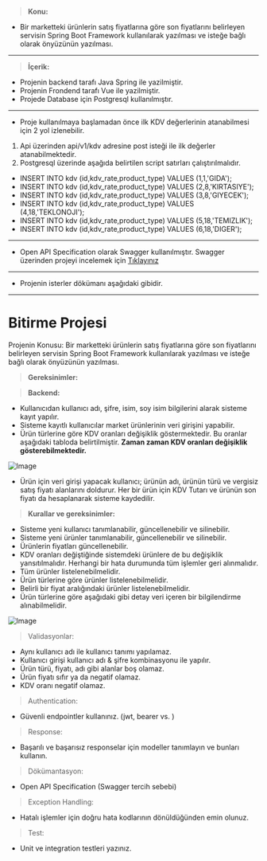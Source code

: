 > **Konu:**
- Bir marketteki ürünlerin satış fiyatlarına göre son fiyatlarını belirleyen servisin Spring Boot Framework
kullanılarak yazılması ve isteğe bağlı olarak önyüzünün yazılması.
-------------------------------------------------------------------------
> **İçerik:**

- Projenin backend tarafı Java Spring ile yazilmiştir.
- Projenin Frondend tarafı Vue ile yazilmiştir.
- Projede Database için Postgresql kullanılmıştır.
-----------------------------------------------------------------------------------------
- Proje kullanılmaya başlamadan önce ilk KDV değerlerinin atanabilmesi için 2 yol izlenebilir.
1. Api üzerinden api/v1/kdv adresine post isteği ile ilk değerler atanabilmektedir.
2. Postgresql üzerinde aşağıda belirtilen script satırları çalıştırılmalıdır. 

- INSERT INTO kdv (id,kdv_rate,product_type) VALUES (1,1,'GIDA');
- INSERT INTO kdv (id,kdv_rate,product_type) VALUES (2,8,'KIRTASIYE');
- INSERT INTO kdv (id,kdv_rate,product_type) VALUES (3,8,'GIYECEK');
- INSERT INTO kdv (id,kdv_rate,product_type) VALUES (4,18,'TEKLONOJI');
- INSERT INTO kdv (id,kdv_rate,product_type) VALUES (5,18,'TEMIZLIK');
- INSERT INTO kdv (id,kdv_rate,product_type) VALUES (6,18,'DIGER');
- ---------------------------------------------------------------------------------
- Open API Specification olarak Swagger kullanılmıştır. Swagger üzerinden projeyi incelemek için [Tıklayınız](http://localhost:8080/swagger-ui/index.html?configUrl=/v3/api-docs/swagger-config#/)

- ---------------------------------------------------------------------------------
- Projenin isterler dökümanı aşağıdaki gibidir.
- ---------------------------------------------------------------------------------












# Bitirme Projesi

Projenin Konusu:
Bir marketteki ürünlerin satış fiyatlarına göre son fiyatlarını belirleyen servisin Spring Boot Framework
kullanılarak yazılması ve isteğe bağlı olarak önyüzünün yazılması.

> **Gereksinimler:**

> **Backend:**

- Kullanıcıdan kullanıcı adı, şifre, isim, soy isim bilgilerini alarak sisteme kayıt yapılır.
- Sisteme kayıtlı kullanıcılar market ürünlerinin veri girişini yapabilir.
- Ürün türlerine göre KDV oranları değişiklik göstermektedir. Bu oranlar aşağıdaki tabloda
belirtilmiştir. __**Zaman zaman KDV oranları değişiklik gösterebilmektedir.**__

![Image](https://www.linkpicture.com/q/Untitled_395.png)


- Ürün için veri girişi yapacak kullanıcı; ürünün adı, ürünün türü ve vergisiz satış fiyatı alanlarını
doldurur. Her bir ürün için KDV Tutarı ve ürünün son fiyatı da hesaplanarak sisteme kaydedilir.
> **Kurallar ve gereksinimler:**
- Sisteme yeni kullanıcı tanımlanabilir, güncellenebilir ve silinebilir.
- Sisteme yeni ürünler tanımlanabilir, güncellenebilir ve silinebilir.
- Ürünlerin fiyatları güncellenebilir.
- KDV oranları değiştiğinde sistemdeki ürünlere de bu değişiklik yansıtılmalıdır. Herhangi bir hata
durumunda tüm işlemler geri alınmalıdır.
- Tüm ürünler listelenebilmelidir.
- Ürün türlerine göre ürünler listelenebilmelidir.
- Belirli bir fiyat aralığındaki ürünler listelenebilmelidir.
- Ürün türlerine göre aşağıdaki gibi detay veri içeren bir bilgilendirme alınabilmelidir.

![Image](https://www.linkpicture.com/q/22_57.png)

> Validasyonlar:
- Aynı kullanıcı adı ile kullanıcı tanımı yapılamaz.
- Kullanıcı girişi kullanıcı adı & şifre kombinasyonu ile yapılır.
- Ürün türü, fiyatı, adı gibi alanlar boş olamaz.
- Ürün fiyatı sıfır ya da negatif olamaz.
- KDV oranı negatif olamaz.
> Authentication:
- Güvenli endpointler kullanınız. (jwt, bearer vs. )
> Response:
- Başarılı ve başarısız responselar için modeller tanımlayın ve bunları kullanın.
> Dökümantasyon:
- Open API Specification (Swagger tercih sebebi)
> Exception Handling:
- Hatalı işlemler için doğru hata kodlarının dönüldüğünden emin olunuz.
> Test:
- Unit ve integration testleri yazınız. 
